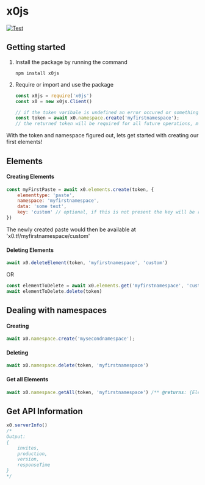 # x0js

[![Test](https://github.com/x0tf/x0js/actions/workflows/test.yml/badge.svg)](https://github.com/x0tf/x0js/actions/workflows/test.yml)

## Getting started

1.  Install the package by running the command
    ```
    npm install x0js
    ```

2. Require or import and use the package
    ```js
    const x0js = require('x0js')
    const x0 = new x0js.Client() 

    // if the token varibale is undefined an error occured or something else went wrong
    const token = await x0.namespace.create('myfirstnamespace');
    // the returned token will be required for all future operations, make sure to save it well!!
    ```

With the token and namespace figured out, lets get started with creating our first elements!

## Elements
#### Creating Elements

```js
const myFirstPaste = await x0.elements.create(token, {
    elementtype: 'paste',
    namespace: 'myfirstnamespace',
    data: 'some text',
    key: 'custom' // optional, if this is not present the key will be random
})
```
The newly created paste would then be available at 'x0.tf/myfirstnamespace/custom'

#### Deleting Elements

```js
await x0.deleteElement(token, 'myfirstnamespace', 'custom')
```

OR  

```js
const elementToDelete = await x0.elements.get('myfirstnamespace', 'custom')
await elementToDelete.delete(token)
```

## Dealing with namespaces

#### Creating
```js
await x0.namespace.create('mysecondnamespace');
```

#### Deleting
```js
await x0.namespace.delete(token, 'myfirstnamespace')
```
#### Get all Elements
```js
await x0.namespace.getAll(token, 'myfirstnamespace') /** @returns: {Element[]} */
```
## Get API Information
```js
x0.serverInfo()
/* 
Output:
{
    invites,
    production,
    version,
    responseTime
}
*/
```
